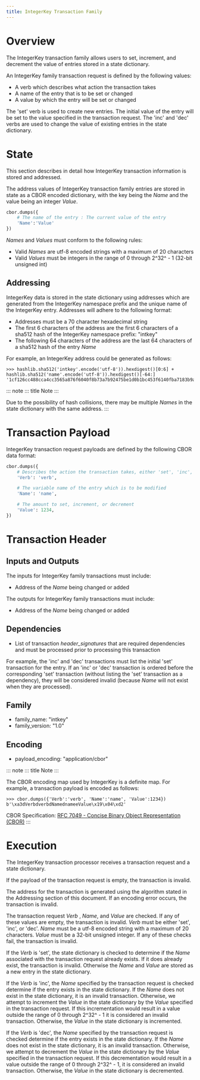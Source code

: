 ```yaml
---
title: IntegerKey Transaction Family
---
```


# Overview

The IntegerKey transaction family allows users to set, increment, and
decrement the value of entries stored in a state dictionary.

An IntegerKey family transaction request is defined by the following
values:

-   A verb which describes what action the transaction takes
-   A name of the entry that is to be set or changed
-   A value by which the entry will be set or changed

The \'set\' verb is used to create new entries. The initial value of the
entry will be set to the value specified in the transaction request. The
\'inc\' and \'dec\' verbs are used to change the value of existing
entries in the state dictionary.

# State

This section describes in detail how IntegerKey transaction information
is stored and addressed.

The address values of IntegerKey transaction family entries are stored
in state as a CBOR encoded dictionary, with the key being the *Name* and
the value being an integer *Value*.

``` python
cbor.dumps({
    # The name of the entry : The current value of the entry
    'Name':'Value'
})
```

*Names* and *Values* must conform to the following rules:

-   Valid *Names* are utf-8 encoded strings with a maximum of 20
    characters
-   Valid *Values* must be integers in the range of 0 through 2^32^ - 1
    (32-bit unsigned int)

## Addressing

IntegerKey data is stored in the state dictionary using addresses which
are generated from the IntegerKey namespace prefix and the unique name
of the IntegerKey entry. Addresses will adhere to the following format:

-   Addresses must be a 70 character hexadecimal string
-   The first 6 characters of the address are the first 6 characters of
    a sha512 hash of the IntegerKey namespace prefix: \"intkey\"
-   The following 64 characters of the address are the last 64
    characters of a sha512 hash of the entry *Name*

For example, an IntegerKey address could be generated as follows:

``` pycon
>>> hashlib.sha512('intkey'.encode('utf-8')).hexdigest()[0:6] + hashlib.sha512('name'.encode('utf-8')).hexdigest()[-64:]
'1cf126cc488cca4cc3565a876f6040f8b73a7b92475be1d0b1bc453f6140fba7183b9a'
```

::: note
::: title
Note
:::

Due to the possibility of hash collisions, there may be multiple *Names*
in the state dictionary with the same address.
:::

# Transaction Payload

IntegerKey transaction request payloads are defined by the following
CBOR data format:

``` python
cbor.dumps({
    # Describes the action the transaction takes, either 'set', 'inc', or 'dec'
    'Verb': 'verb',

    # The variable name of the entry which is to be modified
    'Name': 'name',

    # The amount to set, increment, or decrement
    'Value': 1234,
})
```

# Transaction Header

## Inputs and Outputs

The inputs for IntegerKey family transactions must include:

-   Address of the *Name* being changed or added

The outputs for IntegerKey family transactions must include:

-   Address of the *Name* being changed or added

## Dependencies

-   List of transaction *header_signatures* that are required
    dependencies and must be processed prior to processing this
    transaction

For example, the \'inc\' and \'dec\' transactions must list the initial
\'set\' transaction for the entry. If an \'inc\' or \'dec\' transaction
is ordered before the corresponding \'set\' transaction (without listing
the \'set\' transaction as a dependency), they will be considered
invalid (because *Name* will not exist when they are processed).

## Family

-   family_name: \"intkey\"
-   family_version: \"1.0\"

## Encoding

-   payload_encoding: \"application/cbor\"

::: note
::: title
Note
:::

The CBOR encoding map used by IntegerKey is a definite map. For example,
a transaction payload is encoded as follows:

``` pycon
>>> cbor.dumps({'Verb':'verb', 'Name':'name', 'Value':1234})
b'\xa3dVerbdverbdNamednameeValue\x19\x04\xd2'
```

CBOR Specification: [RFC 7049 - Concise Binary Object Representation
(CBOR)](https://tools.ietf.org/html/rfc7049)
:::

# Execution

The IntegerKey transaction processor receives a transaction request and
a state dictionary.

If the payload of the transaction request is empty, the transaction is
invalid.

The address for the transaction is generated using the algorithm stated
in the Addressing section of this document. If an encoding error occurs,
the transaction is invalid.

The transaction request *Verb* , *Name*, and *Value* are checked. If any
of these values are empty, the transaction is invalid. *Verb* must be
either \'set\', \'inc\', or \'dec\'. *Name* must be a utf-8 encoded
string with a maximum of 20 characters. *Value* must be a 32-bit
unsigned integer. If any of these checks fail, the transaction is
invalid.

If the *Verb* is \'set\', the state dictionary is checked to determine
if the *Name* associated with the transaction request already exists. If
it does already exist, the transaction is invalid. Otherwise the *Name*
and *Value* are stored as a new entry in the state dictionary.

If the *Verb* is \'inc\', the *Name* specified by the transaction
request is checked determine if the entry exists in the state
dictionary. If the *Name* does not exist in the state dictionary, it is
an invalid transaction. Otherwise, we attempt to increment the *Value*
in the state dictionary by the *Value* specified in the transaction
request. If this incrementation would result in a value outside the
range of 0 through 2^32^ - 1 it is considered an invalid transaction.
Otherwise, the *Value* in the state dictionary is incremented.

If the *Verb* is \'dec\', the *Name* specified by the transaction
request is checked determine if the entry exists in the state
dictionary. If the *Name* does not exist in the state dictionary, it is
an invalid transaction. Otherwise, we attempt to decrement the *Value*
in the state dictionary by the *Value* specified in the transaction
request. If this decrementation would result in a value outside the
range of 0 through 2^32^ - 1, it is considered an invalid transaction.
Otherwise, the *Value* in the state dictionary is decremented.
